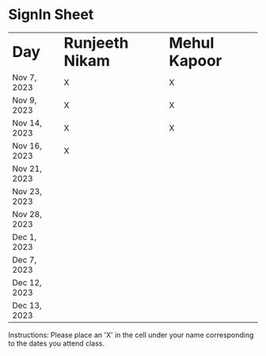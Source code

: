 # SignIn Sheet

<table border="0">
 <tr>
    <td><b style="font-size:30px">Day</b></td>
    <td><b style="font-size:30px">Runjeeth Nikam</b></td>
    <td><b style="font-size:30px">Mehul Kapoor</b></td>
 </tr>
 <tr>
    <td>Nov 7, 2023</td>
    <td>X</td>
    <td>X</td>
 </tr>
 <tr>
    <td>Nov 9, 2023</td>
    <td>X</td>
    <td>X</td>
 </tr>
 <tr>
    <td>Nov 14, 2023</td>
    <td>X</td>
    <td>X</td>

 </tr>
 <tr>
    <td>Nov 16, 2023</td>
    <td>X</td>
 </tr>
 <tr>
    <td>Nov 21, 2023</td>
 </tr>
 <tr>
    <td>Nov 23, 2023</td>
 </tr>
 <tr>
    <td>Nov 28, 2023</td>
 </tr>
 <tr>
    <td>Dec 1, 2023</td>
 </tr>
 <tr>
    <td>Dec 7, 2023</td>
 </tr>
 <tr>
    <td>Dec 12, 2023</td>
 </tr>
 <tr>
    <td>Dec 13, 2023</td>
 </tr>
</table>
Instructions: Please place an 'X' in the cell under your name corresponding to the dates you attend class.